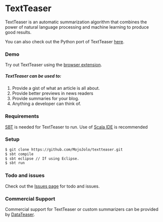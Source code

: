 TextTeaser
==========

TextTeaser is an automatic summarization algorithm that combines the power of natural language processing and machine learning to produce good results.

You can also check out the Python port of TextTeaser [here](https://github.com/MojoJolo/textteaser.py).

### Demo

Try out TextTeaser using the [browser extension](https://chrome.google.com/webstore/detail/textteaser-browser-extens/fbojgdgmgpmmjhipfcjnkgmafcomfngh).

##### TextTeaser can be used to:

1. Provide a gist of what an article is all about. 
2. Provide better previews in news readers 
3. Provide summaries for your blog. 
4. Anything a developer can think of.

### Requirements

[SBT](http://www.scala-sbt.org/) is needed for TextTeaser to run.
Use of [Scala IDE](http://scala-ide.org/) is recommended

### Setup

```bash
$ git clone https://github.com/MojoJolo/textteaser.git
$ sbt compile
$ sbt eclipse // If using Eclipse.
$ sbt run
```

### Todo and issues

Check out the [Issues page](https://github.com/MojoJolo/textteaser/issues) for todo and issues.

### Commercial Support

Commercial support for TextTeaser or custom summarizers can be provided by [DataTeaser](http://www.datateaser.com/?textteaser).
